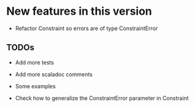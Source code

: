 New features in this version
============================

- Refactor Constraint so errors are of type ConstraintError 

 TODOs
------

- Add more tests

- Add more scaladoc comments

- Some examples

- Check how to generalize the ConstraintError parameter in Constraint
 